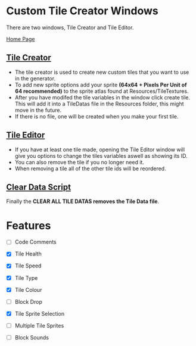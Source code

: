 # Custom Tile Creator Windows

There are two windows, Tile Creator and Tile Editor.

[Home Page](https://github.com/EdwardDobson/DungeonGeneratorV2.0)

## [Tile Creator](https://github.com/EdwardDobson/DungeonGeneratorV2.0/blob/main/Assets/Scripts/Tiles/TileCreator.cs)

* The tile creator is used to create new custom tiles that you want to use in the generator.
* To add new sprite options add your sprite **(64x64 + Pixels Per Unit of 64 recommended)** to the sprite atlas found at Resources/TileTextures.
* After you have modifed the tile variables in the window click create tile. This will add it into a TileDatas file in the Resources folder, this might move in the future.
* If there is no file, one will be created when you make your first tile.

## [Tile Editor](https://github.com/EdwardDobson/DungeonGeneratorV2.0/blob/main/Assets/Scripts/TileEditor.cs)

* If you have at least one tile made, opening the Tile Editor window will give you options to change the tiles variables aswell as showing its ID.
* You can also remove the tile if you no longer need it.
* When removing a tile all of the other tile ids will be reordered.


## [Clear Data Script](https://github.com/EdwardDobson/DungeonGeneratorV2.0/blob/main/Assets/Scripts/ClearTileDataFile.cs)

Finally the **CLEAR ALL TILE DATAS removes the Tile Data file**.



# Features

- [ ] Code Comments

- [x] Tile Health

- [x] Tile Speed

- [x] Tile Type

- [x] Tile Colour

- [ ] Block Drop

- [x] Tile Sprite Selection

- [ ] Multiple Tile Sprites

- [ ] Block Sounds
